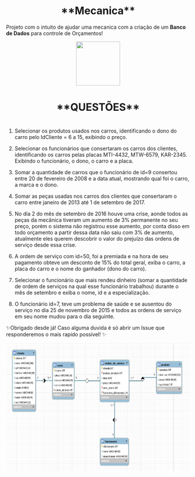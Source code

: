 <h1 align="center">**Mecanica** </h1>

Projeto com o intuito de ajudar uma mecanica com a criação de um **Banco de Dados** para controle de Orçamentos!
<p align="center">
  <a href="https://getbootstrap.com">
    <img src="http://www.radan.ind.br/images/service-icon.png" width=120 height=120>
  </a><br>
  </p>
  <h1>
<h1 align="center">**QUESTÕES** <h1>
</h1>

1. Selecionar os produtos usados nos carros, identificando o dono do carro pelo IdCliente = 6 a 15, exibindo o preço.

2. Selecionar os funcionários que consertaram os carros dos clientes, identificando os carros pelas placas MTI-4432, MTW-6579, KAR-2345. Exibindo o funcionário, o dono, o carro e a placa.

3. Somar a quantidade de carros que o funcionário de id=9 consertou entre 20 de fevereiro de 2008 e a data atual, mostrando qual foi o carro, a marca e o dono.

4. Somar as peças usadas nos carros dos clientes que consertaram o carro entre janeiro de 2013 até 1 de setembro de 2017.

5. No dia 2 do mês de setembro de 2016 houve uma crise, aonde todos as peças da mecânica tiveram um aumento de 3% permanente no seu preço, porém o sistema não registrou esse aumento, por conta disso em todo orçamento a partir dessa data não saiu com 3% de aumento, atualmente eles querem descobrir o valor do prejuízo das ordens de serviço desde essa crise.

6. A ordem de serviço com id=50, foi a premiada e na hora de seu pagamento obteve um desconto de 15% do total geral, exiba o carro, a placa do carro e o nome do ganhador (dono do carro).

7. Selecionar o funcionário que mais rendeu dinheiro (somar a quantidade de ordem de serviços na qual esse funcionário trabalhou) durante o mês de setembro e exiba o nome, id e a especialização.

8. O funcionário id=7, teve um problema de saúde e se ausentou do serviço no dia 25 de novembro de 2015 e todos as ordens de serviço em seu nome mudou para o dia seguinte. 

✨Obrigado desde já! Caso alguma duvida é só abrir um Issue que responderemos o mais rapido possivel! ✨

<p align="center">
  <a href="https://getbootstrap.com">
    <img src="/der.PNG" width=500 height=350>
  </a><br>
  </p>
